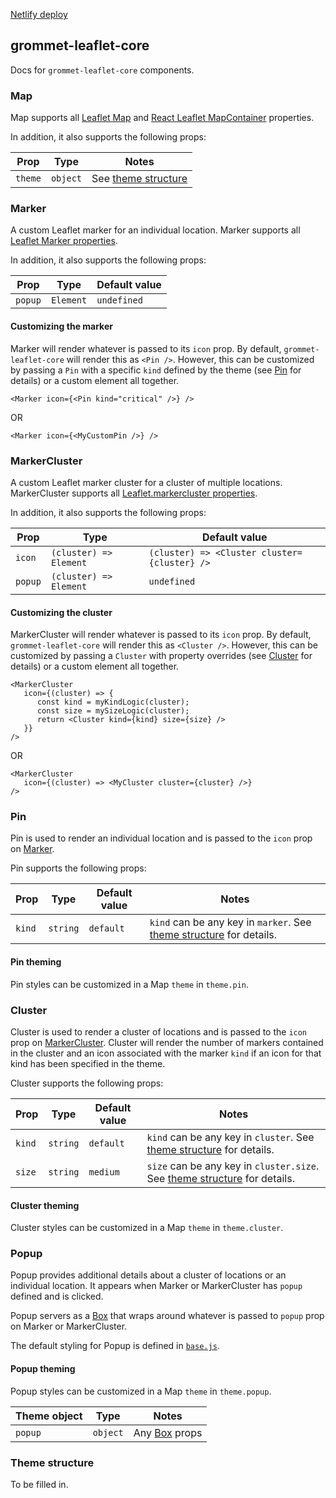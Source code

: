[Netlify deploy](https://whimsical-moxie-6e43a0.netlify.app/)

## grommet-leaflet-core

Docs for `grommet-leaflet-core` components.

### Map

Map supports all [Leaflet Map](https://leafletjs.com/reference.html#map) and [React Leaflet MapContainer](https://react-leaflet.js.org/docs/api-map/#mapcontainer) properties. 

In addition, it also supports the following props:

| Prop    | Type | Notes |
| -------- | ------- |---|
| `theme`  | `object` | See [theme structure]() |

### Marker

A custom Leaflet marker for an individual location. Marker supports all [Leaflet Marker properties](https://leafletjs.com/reference.html#marker).

In addition, it also supports the following props:

| Prop    | Type | Default value |
| -------- | ------- | --- |
| `popup`  | `Element` | `undefined` |

#### Customizing the marker

Marker will render whatever is passed to its `icon` prop. By default, `grommet-leaflet-core` will render this as `<Pin />`. However, this can be customized by passing a `Pin` with a specific `kind` defined by the theme (see [Pin]() for details) or a custom element all together.

```
<Marker icon={<Pin kind="critical" />} />
```
OR

```
<Marker icon={<MyCustomPin />} />
```

### MarkerCluster

A custom Leaflet marker cluster for a cluster of multiple locations. MarkerCluster supports all [Leaflet.markercluster properties](https://github.com/Leaflet/Leaflet.markercluster).

In addition, it also supports the following props: 

| Prop    | Type | Default value |
| -------- | ------- | --- |
| `icon`  | `(cluster) => Element` | `(cluster) => <Cluster cluster={cluster} />` |
| `popup`  | `(cluster) => Element` | `undefined` |

#### Customizing the cluster

MarkerCluster will render whatever is passed to its `icon` prop. By default, `grommet-leaflet-core` will render this as `<Cluster />`. However, this can be customized by passing a `Cluster` with property overrides (see [Cluster]() for details) or a custom element all together.

```
<MarkerCluster
   icon={(cluster) => {
      const kind = myKindLogic(cluster);
      const size = mySizeLogic(cluster);
      return <Cluster kind={kind} size={size} />
   }}
/>
```
OR

```
<MarkerCluster
   icon={(cluster) => <MyCluster cluster={cluster} />}
/>
```

### Pin

Pin is used to render an individual location and is passed to the `icon` prop on [Marker](#marker).

Pin supports the following props:

| Prop    | Type | Default value | Notes | 
| -------- | ------- | --- | --- |
| `kind`  | `string` | `default` | `kind` can be any key in `marker`. See [theme structure]() for details. |

#### Pin theming

Pin styles can be customized in a Map `theme` in `theme.pin`.

### Cluster

Cluster is used to render a cluster of locations and is passed to the `icon` prop on [MarkerCluster](#markercluster). Cluster will render the number of markers contained in the cluster and an icon associated with the marker `kind` if an icon for that kind has been specified in the theme.

Cluster supports the following props:

| Prop    | Type | Default value | Notes | 
| -------- | ------- | --- | --- |
| `kind`  | `string` | `default` | `kind` can be any key in `cluster`. See [theme structure]() for details. |
| `size`  | `string` | `medium` | `size` can be any key in `cluster.size`. See [theme structure]() for details. |


#### Cluster theming

Cluster styles can be customized in a Map `theme` in `theme.cluster`.

### Popup

Popup provides additional details about a cluster of locations or an individual location. It appears when Marker or MarkerCluster has `popup` defined and is clicked.

Popup servers as a [Box](https://v2.grommet.io/box) that wraps around whatever is passed to `popup` prop on Marker or MarkerCluster.

The default styling for Popup is defined in [`base.js`]().

#### Popup theming

Popup styles can be customized in a Map `theme` in `theme.popup`.

| Theme object    | Type | Notes |
| -------- | ------- | --- |
| `popup`  | `object` | Any [Box](https://v2.grommet.io/box) props |

### Theme structure

To be filled in.
